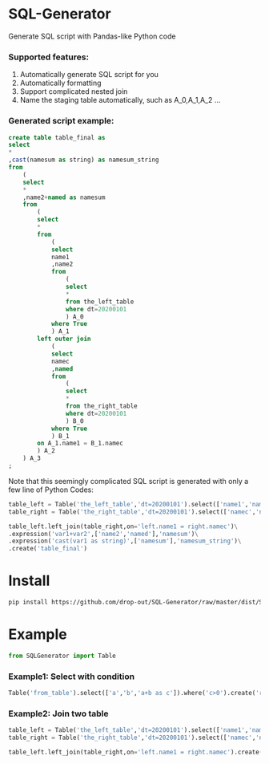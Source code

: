 # SQL-Generator
Generate SQL script with Pandas-like Python code

### Supported features:
1. Automatically generate SQL script for you
2. Automatically formatting
3. Support complicated nested join
4. Name the staging table automatically, such as A_0,A_1,A_2 ...

### Generated script example:
```sql
create table table_final as 
select 
*
,cast(namesum as string) as namesum_string
from
	(
	select 
	*
	,name2+named as namesum
	from
		(
		select 
		*
		from
			(
			select 
			name1
			,name2
			from
				(
				select
				*
				from the_left_table
				where dt=20200101
				) A_0
			where True
			) A_1
		left outer join
			(
			select 
			namec
			,named
			from
				(
				select
				*
				from the_right_table
				where dt=20200101
				) B_0
			where True
			) B_1
		on A_1.name1 = B_1.namec
		) A_2
	) A_3
;
```

Note that this seemingly complicated SQL script is generated with only a few line of Python Codes:
```python
table_left = Table('the_left_table','dt=20200101').select(['name1','name2'])
table_right = Table('the_right_table','dt=20200101').select(['namec','named'])

table_left.left_join(table_right,on='left.name1 = right.namec')\
.expression('var1+var2',['name2','named'],'namesum')\
.expression('cast(var1 as string)',['namesum'],'namesum_string')\
.create('table_final')
```

# Install
```bash
pip install https://github.com/drop-out/SQL-Generator/raw/master/dist/SQLGenerator-by-dropout-0.0.2.tar.gz
```

# Example
```python
from SQLGenerator import Table
```
### Example1: Select with condition
```python
Table('from_table').select(['a','b','a+b as c']).where('c>0').create('result_table')
```

### Example2: Join two table
```python
table_left = Table('the_left_table','dt=20200101').select(['name1','name2'])
table_right = Table('the_right_table','dt=20200101').select(['namec','named'])

table_left.left_join(table_right,on='left.name1 = right.namec').create('table_final',drop=True)
```
